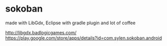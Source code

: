 # sokoban
made with LibGdx, Eclipse with gradle plugin and lot of coffee

http://libgdx.badlogicgames.com/
https://play.google.com/store/apps/details?id=com.sylen.sokoban.android
